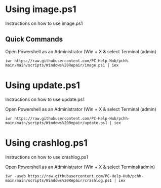 # Using image.ps1
Instructions on how to use image.ps1

## Quick Commands
Open Powershell as an Administrator (Win + X & select Terminal (admin)

```
iwr https://raw.githubusercontent.com/PC-Help-Hub/pchh-main/main/scripts/Windows%20Repair/image.ps1 | iex
```

# Using update.ps1
Instructions on how to use update.ps1

Open Powershell as an Administrator (Win + X & select Terminal (admin)

```
iwr https://raw.githubusercontent.com/PC-Help-Hub/pchh-main/main/scripts/Windows%20Repair/update.ps1 | iex
```

# Using crashlog.ps1
Instructions on how to use crashlog.ps1

Open Powershell as an Administrator (Win + X & select Terminal(admin)

```
iwr -useb https://raw.githubusercontent.com/PC-Help-Hub/pchh-main/main/scripts/Windows%20Repair/crashlog.ps1 | iex
```
